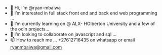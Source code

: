 - 👋 Hi, I’m @ryan-mbaiwa
- 👀 I’m interested in full stack front end and back end web programming ...
- 🌱 I’m currently learning on @ ALX- HOlberton University and a few of the odin projects...
- 💞️ I’m looking to collaborate on javascript and sql ...
- 📫 How to reach me ... +27612716435 on whatsapp or email ryanmbaiwa@gmail.com

<!---
ryan-mbaiwa/ryan-mbaiwa is a ✨ special ✨ repository because its `README.md` (this file) appears on your GitHub profile.
You can click the Preview link to take a look at your changes.
--->
